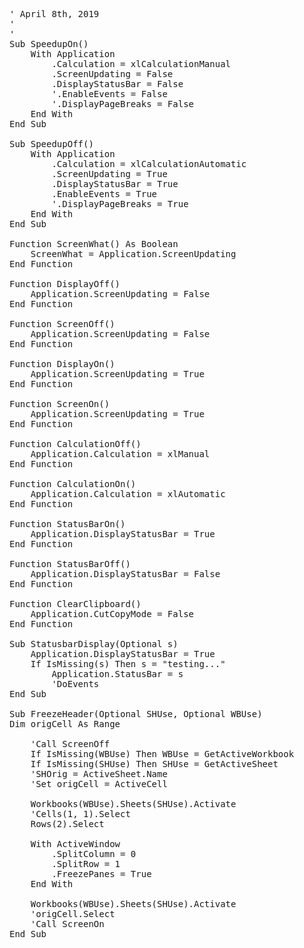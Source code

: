 

<pre>
' April 8th, 2019
'
'
Sub SpeedupOn()
    With Application
        .Calculation = xlCalculationManual
        .ScreenUpdating = False
        .DisplayStatusBar = False
        '.EnableEvents = False
        '.DisplayPageBreaks = False
    End With
End Sub

Sub SpeedupOff()
    With Application
        .Calculation = xlCalculationAutomatic
        .ScreenUpdating = True
        .DisplayStatusBar = True
        .EnableEvents = True
        '.DisplayPageBreaks = True
    End With
End Sub

Function ScreenWhat() As Boolean
    ScreenWhat = Application.ScreenUpdating
End Function

Function DisplayOff()
    Application.ScreenUpdating = False
End Function

Function ScreenOff()
    Application.ScreenUpdating = False
End Function

Function DisplayOn()
    Application.ScreenUpdating = True
End Function

Function ScreenOn()
    Application.ScreenUpdating = True
End Function

Function CalculationOff()
    Application.Calculation = xlManual
End Function

Function CalculationOn()
    Application.Calculation = xlAutomatic
End Function

Function StatusBarOn()
    Application.DisplayStatusBar = True
End Function

Function StatusBarOff()
    Application.DisplayStatusBar = False
End Function

Function ClearClipboard()
    Application.CutCopyMode = False
End Function

Sub StatusbarDisplay(Optional s)
    Application.DisplayStatusBar = True
    If IsMissing(s) Then s = "testing..."
        Application.StatusBar = s
        'DoEvents
End Sub

Sub FreezeHeader(Optional SHUse, Optional WBUse)
Dim origCell As Range

    'Call ScreenOff
    If IsMissing(WBUse) Then WBUse = GetActiveWorkbook
    If IsMissing(SHUse) Then SHUse = GetActiveSheet
    'SHOrig = ActiveSheet.Name
    'Set origCell = ActiveCell
    
    Workbooks(WBUse).Sheets(SHUse).Activate
    'Cells(1, 1).Select
    Rows(2).Select
    
    With ActiveWindow
        .SplitColumn = 0
        .SplitRow = 1
        .FreezePanes = True
    End With
    
    Workbooks(WBUse).Sheets(SHUse).Activate
    'origCell.Select
    'Call ScreenOn
End Sub
</pre>
